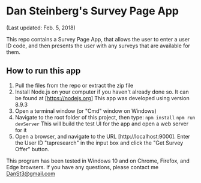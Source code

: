 # Dan Steinberg's Survey Page App
(Last updated:  Feb. 5, 2018)

This repo contains a Survey Page App, that allows the user to enter a user ID code, and then presents the user with any surveys that are available for them.

## How to run this app

1. Pull the files from the repo or extract the zip file
2. Install Node.js on your computer if you haven't already done so. It can be found at [https://nodejs.org] This app was developed using version 8.9.3
3. Open a terminal window (or "Cmd" window on Windows)
4. Navigate to the root folder of this project, then type:
   `npm install`
   `npm run devServer`
   This will build the test UI for the app and open a web server for it
5. Open a browser, and navigate to the URL [http://localhost:9000].  Enter the User ID "tapresearch" in the input box and click the "Get Survey Offer" button.

This program has been tested in Windows 10 and on Chrome, Firefox, and Edge browsers. If you have any questions, please contact me [DanSt3@gmail.com](mailto:DanSt3@gmail.com)

